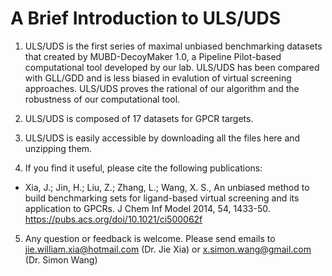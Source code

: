 # A Brief Introduction to ULS/UDS

1. ULS/UDS is the first series of maximal unbiased benchmarking datasets that created by MUBD-DecoyMaker 1.0, a Pipeline Pilot-based computational tool developed by our lab. ULS/UDS has been compared with GLL/GDD and is less biased in evalution of virtual screening approaches. ULS/UDS proves the rational of our algorithm and the robustness of our computational tool. 

2. ULS/UDS is composed of 17 datasets for GPCR targets. 

3. ULS/UDS is easily accessible by downloading all the files here and unzipping them. 

4. If you find it useful, please cite the following publications:  
* Xia, J.; Jin, H.; Liu, Z.; Zhang, L.; Wang, X. S., An unbiased method to build benchmarking sets for ligand-based virtual screening and its application to GPCRs. J Chem Inf Model 2014, 54, 1433-50. https://pubs.acs.org/doi/10.1021/ci500062f

5. Any question or feedback is welcome. Please send emails to 
   jie.william.xia@hotmail.com (Dr. Jie Xia) or x.simon.wang@gmail.com (Dr. Simon Wang)
